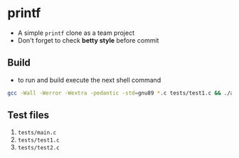 # printf

- A simple `printf` clone as a team project
- Don't forget to check __betty style__ before commit

## Build

- to run and build execute the next shell command

```bash
gcc -Wall -Werror -Wextra -pedantic -std=gnu89 *.c tests/test1.c && ./a.out
```

## Test files

1. `tests/main.c`
2. `tests/test1.c`
3. `tests/test2.c`
